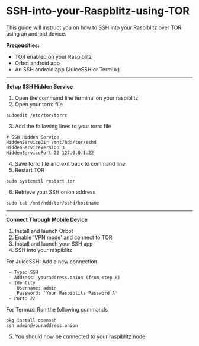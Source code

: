 

# SSH-into-your-Raspblitz-using-TOR

This guide will instruct you on how to SSH into your Raspiblitz over TOR using an android device.



**Preqeusities:**
- TOR enabled on your Raspiblitz 
- Orbot android app
- An SSH android app (JuiceSSH or Termux)

----------------------------------------------

**Setup SSH Hidden Service**
1. Open the command line terminal on your raspiblitz
2. Open your torrc file
  ```
  sudoedit /etc/tor/torrc
  ```
3. Add the following lines to your torrc file  
  ```
  # SSH Hidden Service
  HiddenServiceDir /mnt/hdd/tor/sshd
  HiddenServiceVersion 3
  HiddenServicePort 22 127.0.0.1:22
  ```
4. Save torrc file and exit back to command line
5. Restart TOR
  ```
  sudo systemctl restart tor
  ```
6. Retrieve your SSH onion address
  ```
  sudo cat /mnt/hdd/tor/sshd/hostname
  ```

----------------------------------------------

**Connect Through Mobile Device**
1. Install and launch Orbot
2. Enable 'VPN mode' and connect to TOR
3. Install and launch your SSH app
4. SSH into your raspiblitz

  For JuiceSSH: Add a new connection
  ```
   - Type: SSH
   - Address: youraddress.onion (from step 6)
   - Identity
      Username: admin
      Password: 'Your Raspiblitz Password A'
   - Port: 22
  ```
  For Termux: Run the following commands
  ```
  pkg install openssh
  ssh admin@youraddress.onion
  ```
5. You should now be connected to your raspiblitz node!

